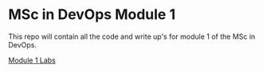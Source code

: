 # MSc in DevOps Module 1

This repo will contain all the code and write up's for module 1 of the MSc in DevOps.

[Module 1 Labs](./Module1Labs.md)
